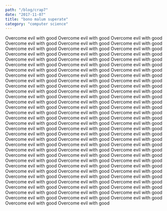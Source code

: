 ```yaml
---
path: "/blog/crap7"
date: "2017-11-07"
title: "bono malum superate"
category: "computer science"
---
```

Overcome evil with good
Overcome evil with good
Overcome evil with good
Overcome evil with good
Overcome evil with good
Overcome evil with good
Overcome evil with good
Overcome evil with good
Overcome evil with good
Overcome evil with good
Overcome evil with good
Overcome evil with good
Overcome evil with good
Overcome evil with good
Overcome evil with good
Overcome evil with good
Overcome evil with good
Overcome evil with good
Overcome evil with good
Overcome evil with good
Overcome evil with good
Overcome evil with good
Overcome evil with good
Overcome evil with good
Overcome evil with good
Overcome evil with good
Overcome evil with good
Overcome evil with good
Overcome evil with good
Overcome evil with good
Overcome evil with good
Overcome evil with good
Overcome evil with good
Overcome evil with good
Overcome evil with good
Overcome evil with good
Overcome evil with good
Overcome evil with good
Overcome evil with good
Overcome evil with good
Overcome evil with good
Overcome evil with good
Overcome evil with good
Overcome evil with good
Overcome evil with good
Overcome evil with good
Overcome evil with good
Overcome evil with good
Overcome evil with good
Overcome evil with good
Overcome evil with good
Overcome evil with good
Overcome evil with good
Overcome evil with good
Overcome evil with good
Overcome evil with good
Overcome evil with good
Overcome evil with good
Overcome evil with good
Overcome evil with good
Overcome evil with good
Overcome evil with good
Overcome evil with good
Overcome evil with good
Overcome evil with good
Overcome evil with good
Overcome evil with good
Overcome evil with good
Overcome evil with good
Overcome evil with good
Overcome evil with good
Overcome evil with good
Overcome evil with good
Overcome evil with good
Overcome evil with good
Overcome evil with good
Overcome evil with good
Overcome evil with good
Overcome evil with good
Overcome evil with good
Overcome evil with good
Overcome evil with good
Overcome evil with good
Overcome evil with good
Overcome evil with good
Overcome evil with good
Overcome evil with good
Overcome evil with good
Overcome evil with good
Overcome evil with good
Overcome evil with good
Overcome evil with good
Overcome evil with good
Overcome evil with good
Overcome evil with good